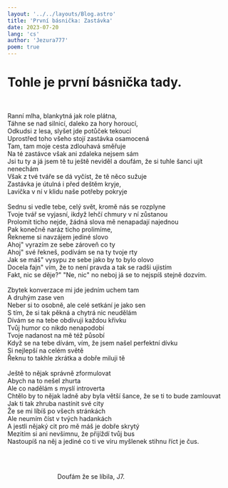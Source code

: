 ```yaml
---
layout: '../../layouts/Blog.astro'
title: 'První básnička: Zastávka'
date: 2023-07-20
lang: 'cs'
author: 'Jezura777'
poem: true
---
```

# Tohle je první básnička tady.
  
<!-- ^ tu je whitespaca kdyz chces aby si mel dalsi radek okopci ok tak prej br funkcionuje tez -->

Ranní mlha, blankytná jak role plátna,<br/>
Táhne se nad silnicí, daleko za hory horoucí, <br/>
Odkudsi z lesa, slyšet jde potůček tekoucí <br/>
Uprostřed toho všeho stojí zastávka osamocená <br/>
Tam, tam moje cesta zdlouhavá směřuje <br/>
Na té zastávce však ani zdaleka nejsem sám <br/>
Jsi tu ty a já jsem tě tu ještě neviděl a doufám, že si tuhle šanci ujít nenechám <br/>
Však z tvé tváře se dá vyčíst, že tě něco sužuje <br/>
Zastávka je útulná i před deštěm kryje, <br/>
Lavička v ní v klidu naše potřeby pokryje <br/>
<br/>
Sednu si vedle tebe, celý svět, kromě nás se rozplyne  <br/>
Tvoje tvář se vyjasní, ikdyž lehčí chmury v ní zůstanou <br/>
Prolomit ticho nejde, žádná slova mě nenapadají najednou <br/>
Pak konečně naráz ticho prolimíme, <br/>
Řekneme si navzájem jediné slovo <br/>
Ahoj" vyrazím ze sebe zároveň co ty <br/>
Ahoj" své řekneš, podívám se na ty tvoje rty <br/>
Jak se máš" vysypu ze sebe jako by to bylo olovo <br/>
Docela fajn" vím, že to není pravda a tak se radši ujistím <br/>
Fakt, nic se děje?" "Ne, nic" no neboj já se to nejspíš stejně dozvím. <br/>
<br/>
Zbytek konverzace mi jde jedním uchem tam <br/>
A druhým zase ven <br/>
Neber si to osobně, ale celé setkání je jako sen <br/>
S tím, že si tak pěkná a chytrá nic neudělám <br/>
Dívám se na tebe obdivuji každou křivku <br/>
Tvůj humor co nikdo nenapodobí  <br/>
Tvoje nadanost na mě též působí <br/>
Když se na tebe dívám, vím, že jsem našel perfektní dívku <br/>
Si nejlepší na celém světě <br/>
Řeknu to takhle zkrátka a dobře miluji tě <br/>
<br/>
Ještě to nějak správně zformulovat <br/>
Abych na to nešel zhurta <br/>
Ale co nadělám s myslí introverta <br/>
Chtělo by to nějak ladně aby byla větší šance, že se ti to bude zamlouvat <br/>
Jak ti tak zhruba nastínit své city <br/>
Že se mi líbíš po všech stránkách <br/>
Ale neumím číst v tvých hadankách <br/>
A jestli nějaký cit pro mě máš je dobře skrytý <br/>
Mezitím si ani nevšimnu, že přijíždí tvůj bus <br/>
Nastoupíš na něj a jediné co ti ve víru myšlenek stihnu říct je čus. <br/>
 
<!--  -->
 
<!--  -->
                                Doufám že se líbila, J7.